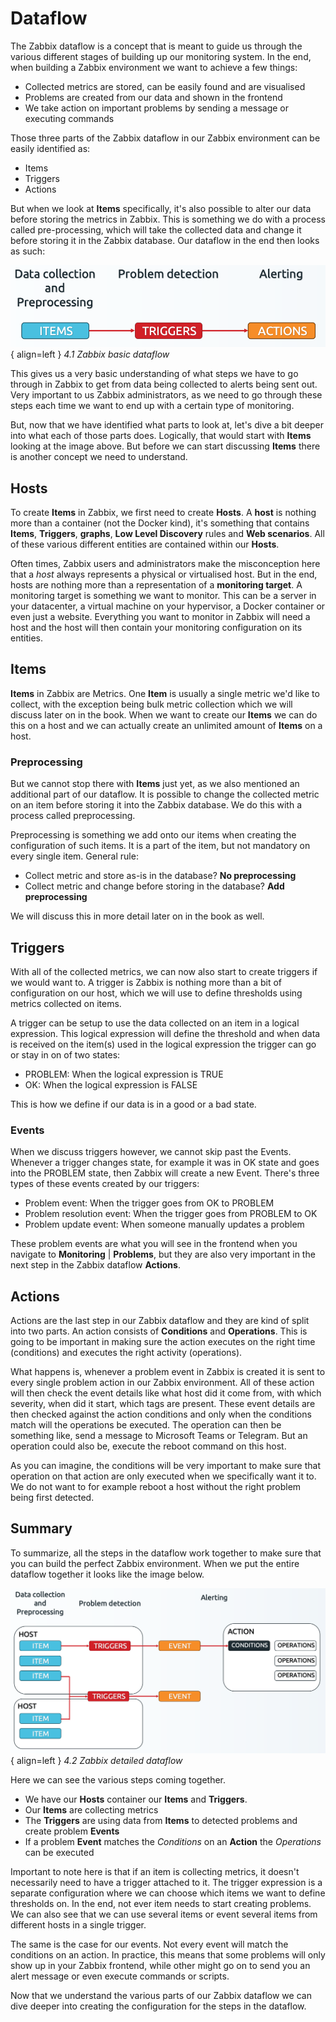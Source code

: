 # Dataflow
The Zabbix dataflow is a concept that is meant to guide us through the various different stages of building up our monitoring system. In the end, when building a Zabbix environment we want to achieve a few things:

- Collected metrics are stored, can be easily found and are visualised
- Problems are created from our data and shown in the frontend
- We take action on important problems by sending a message or executing commands

Those three parts of the Zabbix dataflow in our Zabbix environment can be easily identified as:

- Items 
- Triggers
- Actions

But when we look at **Items** specifically, it's also possible to alter our data before storing the metrics in Zabbix. This is something we do with a process called pre-processing, which will take the collected data and change it before storing it in the Zabbix database. Our dataflow in the end then looks as such:

![Basic dataflow](./datacollection/ch04-dataflow-basic.png){ align=left }
*4.1 Zabbix basic dataflow*

This gives us a very basic understanding of what steps we have to go through in Zabbix to get from data being collected to alerts being sent out. Very important to us Zabbix administrators, as we need to go through these steps each time we want to end up with a certain type of monitoring.

But, now that we have identified what parts to look at, let's dive a bit deeper into what each of those parts does. Logically, that would start with **Items** looking at the image above. But before we can start discussing **Items** there is another concept we need to understand.

## Hosts
To create **Items** in Zabbix, we first need to create **Hosts**. A **host** is nothing more than a container (not the Docker kind), it's something that contains **Items**, **Triggers**, **graphs**, **Low Level Discovery** rules and **Web scenarios**. All of these various different entities are contained within our **Hosts**.

Often times, Zabbix users and administrators make the misconception here that a *host* always represents a physical or virtualised host. But in the end, hosts are nothing more than a representation of a **monitoring target**. A monitoring target is something we want to monitor. This can be a server in your datacenter, a virtual machine on your hypervisor, a Docker container or even just a website. Everything you want to monitor in Zabbix will need a host and the host will then contain your monitoring configuration on its entities.

## Items
**Items** in Zabbix are Metrics. One **Item** is usually a single metric we'd like to collect, with the exception being bulk metric collection which we will discuss later on in the book. When we want to create our **Items** we can do this on a host and we can actually create an unlimited amount of **Items** on a host.

### Preprocessing
But we cannot stop there with **Items** just yet, as we also mentioned an additional part of our dataflow. It is possible to change the collected metric on an item before storing it into the Zabbix database. We do this with a process called preprocessing. 

Preprocessing is something we add onto our items when creating the configuration of such items. It is a part of the item, but not mandatory on every single item. General rule:
- Collect metric and store as-is in the database? **No preprocessing**
- Collect metric and change before storing in the database? **Add preprocessing**

We will discuss this in more detail later on in the book as well.

## Triggers
With all of the collected metrics, we can now also start to create triggers if we would want to. A trigger is Zabbix is nothing more than a bit of configuration on our host, which we will use to define thresholds using metrics collected on items. 

A trigger can be setup to use the data collected on an item in a logical expression. This logical expression will define the threshold and when data is received on the item(s) used in the logical expression the trigger can go or stay in on of two states:
- PROBLEM: When the logical expression is TRUE
- OK: When the logical expression is FALSE

This is how we define if our data is in a good or a bad state.

### Events
When we discuss triggers however, we cannot skip past the Events. Whenever a trigger changes state, for example it was in OK state and goes into the PROBLEM state, then Zabbix will create a new Event. There's three types of these events created by our triggers:
- Problem event: When the trigger goes from OK to PROBLEM
- Problem resolution event: When the trigger goes from PROBLEM to OK
- Problem update event: When someone manually updates a problem

These problem events are what you will see in the frontend when you navigate to **Monitoring** | **Problems**, but they are also very important in the next step in the Zabbix dataflow **Actions**.

## Actions
Actions are the last step in our Zabbix dataflow and they are kind of split into two parts. An action consists of **Conditions** and **Operations**. This is going to be important in making sure the action executes on the right time (conditions) and executes the right activity (operations). 

What happens is, whenever a problem event in Zabbix is created it is sent to every single problem action in our Zabbix environment. All of these action will then check the event details like what host did it come from, with which severity, when did it start, which tags are present. These event details are then checked against the action conditions and only when the conditions match will the operations be executed. The operation can then be something like, send a message to Microsoft Teams or Telegram. But an operation could also be, execute the reboot command on this host.

As you can imagine, the conditions will be very important to make sure that operation on that action are only executed when we specifically want it to. We do not want to for example reboot a host without the right problem being first detected.

## Summary

To summarize, all the steps in the dataflow work together to make sure that you can build the perfect Zabbix environment. When we put the entire dataflow together it looks like the image below.

![Detailed dataflow](./datacollection/ch04-dataflow-detailed.png){ align=left }
*4.2 Zabbix detailed dataflow*

Here we can see the various steps coming together.
- We have our **Hosts** container our **Items** and **Triggers**. 
- Our **Items** are collecting metrics
- The **Triggers** are using data from **Items** to detected problems and create problem **Events**
- If a problem **Event** matches the *Conditions* on an **Action** the *Operations* can be executed

Important to note here is that if an item is collecting metrics, it doesn't necessarily need to have a trigger attached to it. The trigger expression is a separate configuration where we can choose which items we want to define thresholds on. In the end, not ever item needs to start creating problems. We can also see that we can use several items or event several items from different hosts in a single trigger.

The same is the case for our events. Not every event will match the conditions on an action. In practice, this means that some problems will only show up in your Zabbix frontend, while other might go on to send you an alert message or even execute commands or scripts.

Now that we understand the various parts of our Zabbix dataflow we can dive deeper into creating the configuration for the steps in the dataflow. 